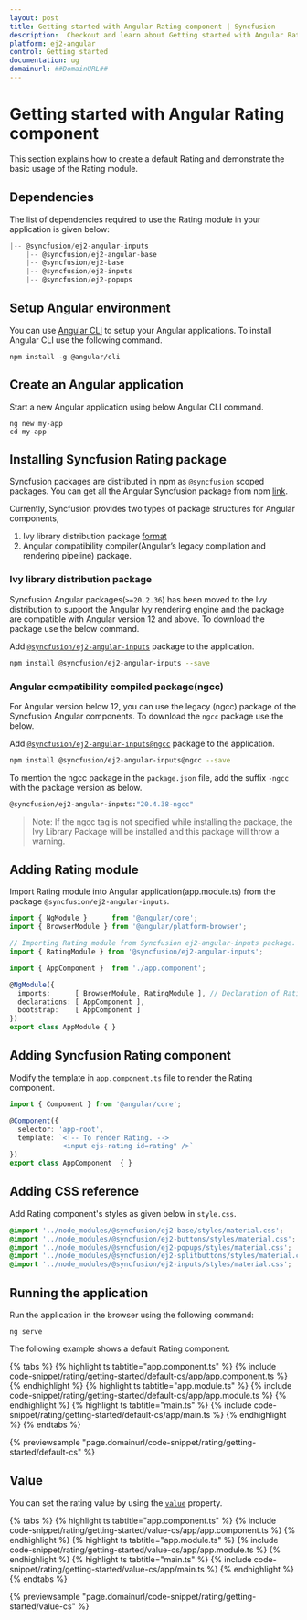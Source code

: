 ```yaml
---
layout: post
title: Getting started with Angular Rating component | Syncfusion
description:  Checkout and learn about Getting started with Angular Rating component of Syncfusion Essential JS 2 and more details.
platform: ej2-angular
control: Getting started 
documentation: ug
domainurl: ##DomainURL##
---
```


# Getting started with Angular Rating component

This section explains how to create a default Rating and demonstrate the basic usage of the Rating module.

## Dependencies

The list of dependencies required to use the Rating module in your application is given below:

```javascript
|-- @syncfusion/ej2-angular-inputs
    |-- @syncfusion/ej2-angular-base
    |-- @syncfusion/ej2-base
    |-- @syncfusion/ej2-inputs
    |-- @syncfusion/ej2-popups
```

## Setup Angular environment

You can use [Angular CLI](https://github.com/angular/angular-cli) to setup your Angular applications. To install Angular CLI use the following command.

```
npm install -g @angular/cli
```

## Create an Angular application

Start a new Angular application using below Angular CLI command.

```
ng new my-app
cd my-app
```

## Installing Syncfusion Rating package

Syncfusion packages are distributed in npm as `@syncfusion` scoped packages. You can get all the Angular Syncfusion package from npm [link]( https://www.npmjs.com/search?q=%40syncfusion%2Fej2-angular- ).

Currently, Syncfusion provides two types of package structures for Angular components,
1. Ivy library distribution package [format](https://angular.io/guide/angular-package-format#angular-package-format)
2. Angular compatibility compiler(Angular’s legacy compilation and rendering pipeline) package.

### Ivy library distribution package

Syncfusion Angular packages(`>=20.2.36`) has been moved to the Ivy distribution to support the Angular [Ivy](https://docs.angular.lat/guide/ivy) rendering engine and the package are compatible with Angular version 12 and above. To download the package use the below command.

Add [`@syncfusion/ej2-angular-inputs`](https://www.npmjs.com/package/@syncfusion/ej2-angular-inputs/v/20.4.38) package to the application.

```bash
npm install @syncfusion/ej2-angular-inputs --save
```

### Angular compatibility compiled package(ngcc)

For Angular version below 12, you can use the legacy (ngcc) package of the Syncfusion Angular components. To download the `ngcc` package use the below.

Add [`@syncfusion/ej2-angular-inputs@ngcc`](https://www.npmjs.com/package/@syncfusion/ej2-angular-inputs/v/20.4.38-ngcc) package to the application.

```bash
npm install @syncfusion/ej2-angular-inputs@ngcc --save
```

To mention the ngcc package in the `package.json` file, add the suffix `-ngcc` with the package version as below.

```bash
@syncfusion/ej2-angular-inputs:"20.4.38-ngcc"
```

>Note: If the ngcc tag is not specified while installing the package, the Ivy Library Package will be installed and this package will throw a warning.

## Adding Rating module

Import Rating module into Angular application(app.module.ts) from the package
`@syncfusion/ej2-angular-inputs`.

```typescript
import { NgModule }      from '@angular/core';
import { BrowserModule } from '@angular/platform-browser';

// Importing Rating module from Syncfusion ej2-angular-inputs package.
import { RatingModule } from '@syncfusion/ej2-angular-inputs';

import { AppComponent }  from './app.component';

@NgModule({
  imports:      [ BrowserModule, RatingModule ], // Declaration of RatingModule into NgModule.
  declarations: [ AppComponent ],
  bootstrap:    [ AppComponent ]
})
export class AppModule { }
```

## Adding Syncfusion Rating component

Modify the template in `app.component.ts` file to render the Rating component.

```typescript
import { Component } from '@angular/core';

@Component({
  selector: 'app-root',
  template: `<!-- To render Rating. -->
             <input ejs-rating id=rating" />`
})
export class AppComponent  { }
```

## Adding CSS reference

Add Rating component's styles as given below in `style.css`.

```css
@import '../node_modules/@syncfusion/ej2-base/styles/material.css';
@import '../node_modules/@syncfusion/ej2-buttons/styles/material.css';
@import '../node_modules/@syncfusion/ej2-popups/styles/material.css';
@import '../node_modules/@syncfusion/ej2-splitbuttons/styles/material.css';
@import '../node_modules/@syncfusion/ej2-inputs/styles/material.css';
```

## Running the application

Run the application in the browser using the following command:

```
ng serve
```

The following example shows a default Rating component.

{% tabs %}
{% highlight ts tabtitle="app.component.ts" %}
{% include code-snippet/rating/getting-started/default-cs/app/app.component.ts %}
{% endhighlight %}
{% highlight ts tabtitle="app.module.ts" %}
{% include code-snippet/rating/getting-started/default-cs/app/app.module.ts %}
{% endhighlight %}
{% highlight ts tabtitle="main.ts" %}
{% include code-snippet/rating/getting-started/default-cs/app/main.ts %}
{% endhighlight %}
{% endtabs %}

{% previewsample "page.domainurl/code-snippet/rating/getting-started/default-cs" %}

## Value

You can set the rating value by using the [`value`](https://ej2.syncfusion.com/angular/documentation/api/rating#value) property.

{% tabs %}
{% highlight ts tabtitle="app.component.ts" %}
{% include code-snippet/rating/getting-started/value-cs/app/app.component.ts %}
{% endhighlight %}
{% highlight ts tabtitle="app.module.ts" %}
{% include code-snippet/rating/getting-started/value-cs/app/app.module.ts %}
{% endhighlight %}
{% highlight ts tabtitle="main.ts" %}
{% include code-snippet/rating/getting-started/value-cs/app/main.ts %}
{% endhighlight %}
{% endtabs %}

{% previewsample "page.domainurl/code-snippet/rating/getting-started/value-cs" %}
